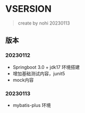 # VSERSION
> create by nohi 20230113


## 版本 
### 20230112
* Springboot 3.0 + jdk17 环境搭建
* 增加基础测试内容，junit5
* mock内容

### 20230113 
* mybatis-plus 环境